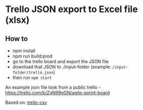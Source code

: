 # Trello JSON export to Excel file (xlsx)

## How to

- npm install
- npm run build:prod
- go to the trello board and export the JSON file
- download that JSON to ./input-folder (example: `/input-folder/trello.json`)
- then run `npm start`


An example json file look from a public trello - https://trello.com/b/ZqN99gGN/agile-sprint-board

Based on: [trello-csv](https://github.com/deshatom/trello-json-to-csv)